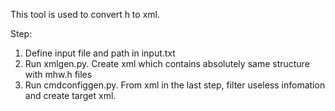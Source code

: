 This tool is used to convert h to xml.

Step:
1. Define input file and path in input.txt
2. Run xmlgen.py. Create xml which contains absolutely same structure with mhw.h files
3. Run cmdconfiggen.py. From xml in the last step, filter useless infomation and create target xml. 
